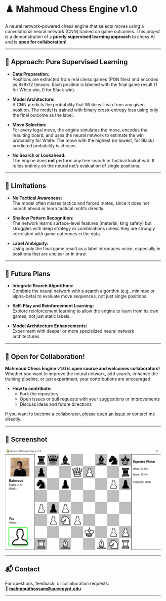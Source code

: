 # ♟️ Mahmoud Chess Engine v1.0

A neural network–powered chess engine that selects moves using a convolutional neural network (CNN) trained on game outcomes. This project is a demonstration of a **purely supervised learning approach** to chess AI and is **open for collaboration**!

---

## 🧠 Approach: Pure Supervised Learning

- **Data Preparation:**  
  Positions are extracted from real chess games (PGN files) and encoded as 8x8x12 tensors. Each position is labeled with the final game result (1 for White win, 0 for Black win).

- **Model Architecture:**  
  A CNN predicts the probability that White will win from any given position. The model is trained with binary cross-entropy loss using only the final outcome as the label.

- **Move Selection:**  
  For every legal move, the engine simulates the move, encodes the resulting board, and uses the neural network to estimate the win probability for White. The move with the highest (or lowest, for Black) predicted probability is chosen.

- **No Search or Lookahead:**  
  The engine does **not** perform any tree search or tactical lookahead. It relies entirely on the neural net’s evaluation of single positions.

---

## 🚩 Limitations

- **No Tactical Awareness:**  
  The model often misses tactics and forced mates, since it does not search ahead or learn tactical motifs directly.

- **Shallow Pattern Recognition:**  
  The network learns surface-level features (material, king safety) but struggles with deep strategy or combinations unless they are strongly correlated with game outcomes in the data.

- **Label Ambiguity:**  
  Using only the final game result as a label introduces noise, especially in positions that are unclear or in draw.

---

## 🔭 Future Plans

- **Integrate Search Algorithms:**  
  Combine the neural network with a search algorithm (e.g., minimax or alpha-beta) to evaluate move sequences, not just single positions.

- **Self-Play and Reinforcement Learning:**  
  Explore reinforcement learning to allow the engine to learn from its own games, not just static labels.

- **Model Architecture Enhancements:**  
  Experiment with deeper or more specialized neural network architectures.

---

## 🤝 Open for Collaboration!

**Mahmoud Chess Engine v1.0 is open source and welcomes collaborators!**  
Whether you want to improve the neural network, add search, enhance the training pipeline, or just experiment, your contributions are encouraged.

- **How to contribute:**  
  - Fork the repository
  - Open issues or pull requests with your suggestions or improvements
  - Discuss ideas and future directions

If you want to become a collaborator, please [open an issue](https://github.com/mahmoudhossamws/Mahmoud-Chess-engine/issues) or contact me directly.

---

## 📸 Screenshot

![Main Game Interface](screenshot.PNG)

---

## 📬 Contact

For questions, feedback, or collaboration requests:  
📧 **mahmoudhossam@aucegypt.edu**

---
